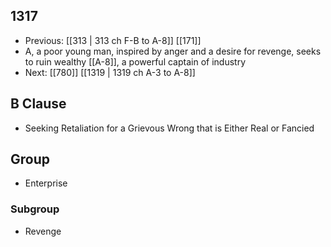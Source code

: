 ## 1317
- Previous: [[313 | 313 ch F-B to A-8]] [[171]] 
- A, a poor young man, inspired by anger and a desire for revenge, seeks to ruin wealthy [[A-8]], a powerful captain of industry
- Next: [[780]] [[1319 | 1319 ch A-3 to A-8]] 

## B Clause
- Seeking Retaliation for a Grievous Wrong that is Either Real or Fancied

## Group
- Enterprise

### Subgroup
- Revenge

